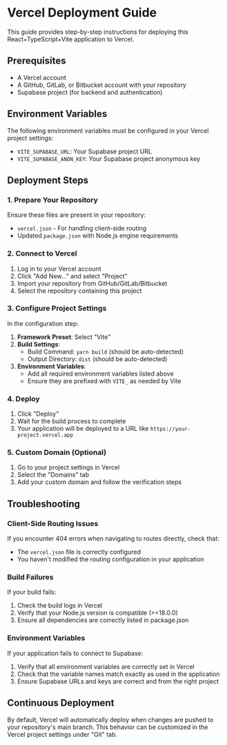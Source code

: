 # Vercel Deployment Guide

This guide provides step-by-step instructions for deploying this React+TypeScript+Vite application to Vercel.

## Prerequisites

- A Vercel account
- A GitHub, GitLab, or Bitbucket account with your repository
- Supabase project (for backend and authentication)

## Environment Variables

The following environment variables must be configured in your Vercel project settings:

- `VITE_SUPABASE_URL`: Your Supabase project URL
- `VITE_SUPABASE_ANON_KEY`: Your Supabase project anonymous key

## Deployment Steps

### 1. Prepare Your Repository

Ensure these files are present in your repository:
- `vercel.json` - For handling client-side routing
- Updated `package.json` with Node.js engine requirements

### 2. Connect to Vercel

1. Log in to your Vercel account
2. Click "Add New..." and select "Project"
3. Import your repository from GitHub/GitLab/Bitbucket
4. Select the repository containing this project

### 3. Configure Project Settings

In the configuration step:

1. **Framework Preset**: Select "Vite"
2. **Build Settings**:
   - Build Command: `yarn build` (should be auto-detected)
   - Output Directory: `dist` (should be auto-detected)
3. **Environment Variables**:
   - Add all required environment variables listed above
   - Ensure they are prefixed with `VITE_` as needed by Vite

### 4. Deploy

1. Click "Deploy"
2. Wait for the build process to complete
3. Your application will be deployed to a URL like `https://your-project.vercel.app`

### 5. Custom Domain (Optional)

1. Go to your project settings in Vercel
2. Select the "Domains" tab
3. Add your custom domain and follow the verification steps

## Troubleshooting

### Client-Side Routing Issues

If you encounter 404 errors when navigating to routes directly, check that:
- The `vercel.json` file is correctly configured
- You haven't modified the routing configuration in your application

### Build Failures

If your build fails:
1. Check the build logs in Vercel
2. Verify that your Node.js version is compatible (>=18.0.0)
3. Ensure all dependencies are correctly listed in package.json

### Environment Variables

If your application fails to connect to Supabase:
1. Verify that all environment variables are correctly set in Vercel
2. Check that the variable names match exactly as used in the application
3. Ensure Supabase URLs and keys are correct and from the right project

## Continuous Deployment

By default, Vercel will automatically deploy when changes are pushed to your repository's main branch. This behavior can be customized in the Vercel project settings under "Git" tab. 